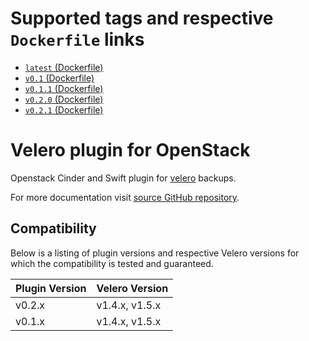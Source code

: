 # Supported tags and respective `Dockerfile` links

* [`latest` (Dockerfile)](https://github.com/Lirt/velero-plugin-for-openstack/blob/master/docker/Dockerfile)
* [`v0.1` (Dockerfile)](https://github.com/Lirt/velero-plugin-for-openstack/blob/v0.1/docker/Dockerfile)
* [`v0.1.1` (Dockerfile)](https://github.com/Lirt/velero-plugin-for-openstack/blob/v0.1.1/docker/Dockerfile)
* [`v0.2.0` (Dockerfile)](https://github.com/Lirt/velero-plugin-for-openstack/blob/v0.2.0/docker/Dockerfile)
* [`v0.2.1` (Dockerfile)](https://github.com/Lirt/velero-plugin-for-openstack/blob/v0.2.1/docker/Dockerfile)

# Velero plugin for OpenStack

Openstack Cinder and Swift plugin for [velero](https://github.com/vmware-tanzu/velero/) backups.

For more documentation visit [source GitHub repository](https://github.com/Lirt/velero-plugin-for-openstack).

## Compatibility

Below is a listing of plugin versions and respective Velero versions for which the compatibility is tested and guaranteed.

| Plugin Version | Velero Version |
| :------------- | :------------- |
| v0.2.x         | v1.4.x, v1.5.x |
| v0.1.x         | v1.4.x, v1.5.x |
